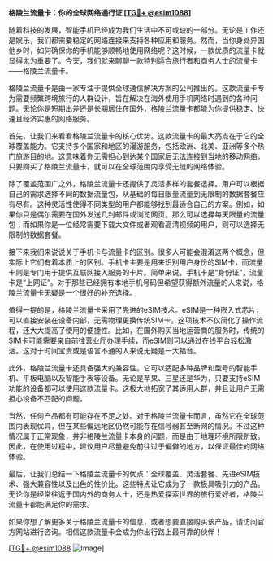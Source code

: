 **格陵兰流量卡：你的全球网络通行证 [[TG💪+ @esim1088](https://t.me/s/esim1088)]**

随着科技的发展，智能手机已经成为我们生活中不可或缺的一部分。无论是工作还是娱乐，我们都需要稳定的网络连接来支持各种应用和服务。然而，当你身处异国他乡时，如何确保你的手机能够顺畅地使用网络呢？这时候，一款优质的流量卡就显得尤为重要了。今天，我们就来聊聊一款特别适合旅行者和商务人士的流量卡——格陵兰流量卡。

格陵兰流量卡是由一家专注于提供全球通信解决方案的公司推出的。这款流量卡专为需要频繁跨境旅行的人群设计，旨在解决在海外使用手机网络时遇到的各种问题。无论你是短期出差还是长期居住在国外，格陵兰流量卡都能为你提供稳定、快速且经济实惠的网络服务。

首先，让我们来看看格陵兰流量卡的核心优势。这款流量卡的最大亮点在于它的全球覆盖能力。它支持多个国家和地区的漫游服务，包括欧洲、北美、亚洲等多个热门旅游目的地。这意味着你无需担心到达某个国家后无法连接到当地的移动网络。只要购买了格陵兰流量卡，就可以在全球范围内享受无缝的网络体验。

除了覆盖范围广之外，格陵兰流量卡还提供了灵活多样的套餐选择。用户可以根据自己的需求选择不同的数据流量包，从基础的每日限量流量到无限制的数据套餐应有尽有。这种灵活性使得不同类型的用户都能够找到最适合自己的方案。例如，如果你只是偶尔需要在国外发送几封邮件或浏览网页，那么可以选择每天限量的流量包；而如果你是一位经常需要下载大文件或者观看高清视频的用户，则可以选择无限制的数据套餐。

接下来我们来说说关于手机卡与流量卡的区别。很多人可能会混淆这两个概念，但实际上它们有着本质上的区别。手机卡主要是用来识别用户身份的SIM卡，而流量卡则是专门用于提供互联网接入服务的卡片。简单来说，手机卡是“身份证”，流量卡是“上网证”。对于那些已经拥有本地手机号码但希望获得额外流量的人来说，格陵兰流量卡无疑是一个很好的补充选择。

值得一提的是，格陵兰流量卡采用了先进的eSIM技术。eSIM是一种嵌入式芯片，可以直接安装在设备内部，无需物理更换传统SIM卡。这项技术不仅简化了操作流程，还大大提高了使用的便捷性。比如，在国外购买当地运营商的服务时，传统的SIM卡可能需要亲自前往营业厅办理手续，而eSIM则可以通过在线平台轻松激活。这对于时间宝贵或是语言不通的人来说无疑是一大福音。

此外，格陵兰流量卡还具备强大的兼容性。它可以适配多种品牌和型号的智能手机、平板电脑以及智能手表等设备。无论是苹果、三星还是华为，只要支持eSIM功能的设备都可以使用这款流量卡。这极大地拓宽了其适用人群，并且让用户无需担心设备不匹配的问题。

当然，任何产品都有可能存在不足之处。对于格陵兰流量卡而言，虽然它在全球范围内表现优异，但在某些偏远地区仍然可能存在信号弱甚至断网的情况。不过这种情况属于正常现象，并非格陵兰流量卡本身的问题，而是由于地理环境所限所致。因此，在使用过程中，建议用户尽量避免前往过于偏僻的地方，以保证最佳的网络体验。

最后，让我们总结一下格陵兰流量卡的优点：全球覆盖、灵活套餐、先进eSIM技术、强大兼容性以及出色的性价比。这些特点让它成为了一款极具吸引力的产品。无论你是经常往返于国内外的商务人士，还是热爱探索世界的旅行爱好者，格陵兰流量卡都能满足你的需求。

如果你想了解更多关于格陵兰流量卡的信息，或者想要直接购买该产品，请访问官方网站进行咨询。相信这款流量卡会成为你出行路上最可靠的伙伴！

[[TG💪+ @esim1088](https://t.me/s/esim1088) ![Image](https://i.postimg.cc/4NQfJmqS/Snipaste-2025-05-13-00-14-12.png)]